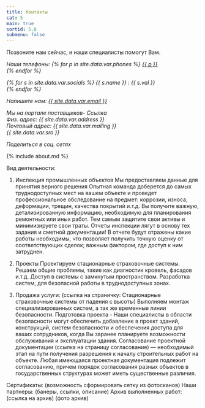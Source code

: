 ```yaml
---
title: Контакты
cat: 5
main: true
sortid: 5.0
submenu: false
---
```


Позвоните нам сейчас, и наши специалисты помогут Вам.
<address>
<span uk-icon="receiver"></span> Наши телефоны:
{% for p in site.data.var.phones %}
    <a href="tel:{{ p }}">{{ p }}</a><br/>
{% endfor %}

{% for s in site.data.var.socials %}
    <span uk-icon="{{ s.name | downcase }}"></span>{{ s.name }} : {{ s.val }}<br/>
{% endfor %}

<span uk-icon="mail"></span> Напишите нам: <a href="mailto:{{ site.data.var.email }}">{{ site.data.var.email }}</a><br/>

Мы на портале поставщиков- Ссылка <br/>
Физ. адрес:  {{ site.data.var.address }} <br/>
Почтовый адрес: {{ site.data.var.mailing }} <br/>
{{ site.data.var.sro }} <br/>

Поделиться в соц. сетях
</address>
{% include about.md %}

Вид деятельности:
1.	Инспекция промышленных объектов
    Мы предоставляем данные для принятия верного решения 
    Опытная команда доберется до самых труднодоступных мест на вашем объекте и проведет профессиональное обследование на предмет: коррозии, износа, деформации, трещин, качества покрытий и.т.д. Вы получите важную, детализированную информацию, необходимую для планирования ремонтных или иных работ. Тем самым защитите свои активы и минимизируете свои траты.
    Отчеты инспекции лягут в основу тех задания и сметной документации!
    В отчете будут отражены какие работы необходимы, что позволяет получить точную оценку от соответствующих сделок; важным фактором, где доступ к ним затруднен.

2.	Проекты
    Проектируем стационарные страховочные системы.
    Решаем общие проблемы, такие как диагностик кровель, фасадов и.т.д.
    Доступ в системы с замкнутым пространством.
    Разработка систем, для безопасной работы в труднодоступных зонах.

3.	Продажа услуги: (ссылка на страничку: Стационарные страховочные системы от падения с высоты)
    Выполняем монтаж специализированных систем, а так же временные линии безопасности.
    Подготовка проекта - Наши специалисты в области безопасности могут обеспечить добавление в проект зданий, конструкций, систем безопасности и обеспечения доступа для ваших сотрудников, когда Вы заранее планируете возможности обслуживания и эксплуатации здания.
    Согласование проектной документации (ссылка на страницу согласование) — необходимый этап на пути получения разрешения к началу строительных работ на объекте.
    Любая имеющаяся проектная документация подлежит согласованию, причем порядок согласования разных объектов в государственных структурах может иметь существенные различия. 

Сертификаты: (возможность сформировать сетку из фотосканов)
Наши партнеры: (банеры, ссылки, описание)
Архив выполненных работ: (ссылка на архив) (фото архив)

